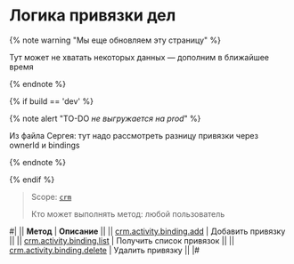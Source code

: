 # Логика привязки дел

{% note warning "Мы еще обновляем эту страницу" %}

Тут может не хватать некоторых данных — дополним в ближайшее время

{% endnote %}

{% if build == 'dev' %}

{% note alert "TO-DO _не выгружается на prod_" %}

Из файла Сергея:
тут надо рассмотреть разницу привязки через ownerId и bindings

{% endnote %}

{% endif %}

> Scope: [`crm`](../../../../scopes/permissions.md)
>
> Кто может выполнять метод: любой пользователь

#|
|| **Метод** | **Описание** ||
|| [crm.activity.binding.add](./crm-activity-binding-add.md) | Добавить привязку ||
|| [crm.activity.binding.list](./crm-activity-binding-list.md) | Получить список привязок ||
|| [crm.activity.binding.delete](./crm-activity-binding-delete.md) | Удалить привязку ||
|#
